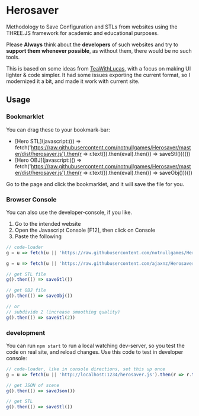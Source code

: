 # Herosaver

Methodology to Save Configuration and STLs from websites using the THREE.JS framework for academic and educational purposes.

Please **Always** think about the **developers** of such websites and try to **support them whenever possible**, as without them, there would be no such tools.

This is based on some ideas from [TeaWithLucas](https://github.com/TeaWithLucas), with a focus on making UI lighter & code simpler. It had some issues exporting the current format, so I modernized it a bit, and made it work with current site.

## Usage

### Bookmarklet

You can drag these to your bookmark-bar:

- [Hero STL](javascript:(() => fetch('https://raw.githubusercontent.com/notnullgames/Herosaver/master/dist/herosaver.js').then(r => r.text()).then(eval).then(() => saveStl()))())
- [Hero OBJ](javascript:(() => fetch('https://raw.githubusercontent.com/notnullgames/Herosaver/master/dist/herosaver.js').then(r => r.text()).then(eval).then(() => saveObj()))())


Go to the page and click the bookmarklet, and it will save the file for you.


### Browser Console

You can also use the developer-console, if you like.

  1. Go to the intended website
  2. Open the Javascript Console [F12], then click on Console
  3. Paste the following

```js
// code-loader
g = u => fetch(u || 'https://raw.githubusercontent.com/notnullgames/Herosaver/master/dist/herosaver.js').then(r => r.text()).then(eval)

g = u => fetch(u || 'https://raw.githubusercontent.com/ajaxnz/Herosaver/master/dist/herosaver.js').then(r => r.text()).then(eval)

// get STL file
g().then(() => saveStl())

// get OBJ file
g().then(() => saveObj())

// or
// subdivide 2 (increase smoothing quality)
g().then(() => saveStl(2))
```

### development

You can run `npm start` to run a local watching dev-server, so you test the code on real site, and reload changes. Use this code to test in developer console:

```js
// code-loader, like in console directions, set this up once
g = u => fetch(u || 'http://localhost:1234/herosaver.js').then(r => r.text()).then(eval)

// get JSON of scene
g().then(() => saveJson())

// get STL
g().then(() => saveStl())
```

